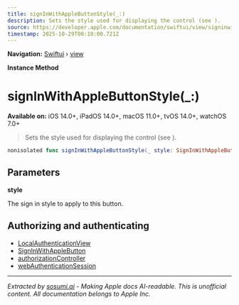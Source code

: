 ```yaml
---
title: signInWithAppleButtonStyle(_:)
description: Sets the style used for displaying the control (see ).
source: https://developer.apple.com/documentation/swiftui/view/signinwithapplebuttonstyle(_:)
timestamp: 2025-10-29T00:10:00.721Z
---
```


**Navigation:** [Swiftui](/documentation/swiftui) › [view](/documentation/swiftui/view)

**Instance Method**

# signInWithAppleButtonStyle(_:)

**Available on:** iOS 14.0+, iPadOS 14.0+, macOS 11.0+, tvOS 14.0+, watchOS 7.0+

> Sets the style used for displaying the control (see ).

```swift
nonisolated func signInWithAppleButtonStyle(_ style: SignInWithAppleButton.Style) -> some View
```

## Parameters

**style**

The sign in style to apply to this button.



## Authorizing and authenticating

- [LocalAuthenticationView](/documentation/LocalAuthentication/LocalAuthenticationView)
- [SignInWithAppleButton](/documentation/AuthenticationServices/SignInWithAppleButton)
- [authorizationController](/documentation/swiftui/environmentvalues/authorizationcontroller)
- [webAuthenticationSession](/documentation/swiftui/environmentvalues/webauthenticationsession)

---

*Extracted by [sosumi.ai](https://sosumi.ai) - Making Apple docs AI-readable.*
*This is unofficial content. All documentation belongs to Apple Inc.*
